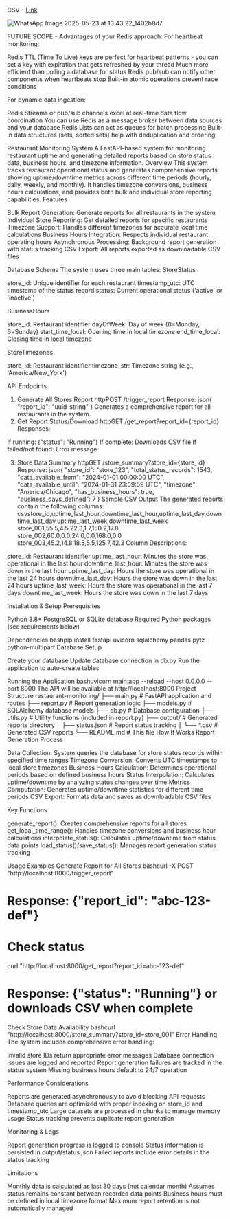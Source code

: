 
CSV - [Link](https://drive.google.com/file/d/1cLDoBxx5juEii8OHeb8k410UAzTEo9L4/view?usp=sharing)


![WhatsApp Image 2025-05-23 at 13 43 22_1402b8d7](https://github.com/user-attachments/assets/25c242d2-ee37-4845-9887-87ff952b5f12)

FUTURE SCOPE - Advantages of your Redis approach:
For heartbeat monitoring:

Redis TTL (Time To Live) keys are perfect for heartbeat patterns - you can set a key with expiration that gets refreshed by your thread
Much more efficient than polling a database for status
Redis pub/sub can notify other components when heartbeats stop
Built-in atomic operations prevent race conditions

For dynamic data ingestion:

Redis Streams or pub/sub channels excel at real-time data flow coordination
You can use Redis as a message broker between data sources and your database
Redis Lists can act as queues for batch processing
Built-in data structures (sets, sorted sets) help with deduplication and ordering



Restaurant Monitoring System
A FastAPI-based system for monitoring restaurant uptime and generating detailed reports based on store status data, business hours, and timezone information.
Overview
This system tracks restaurant operational status and generates comprehensive reports showing uptime/downtime metrics across different time periods (hourly, daily, weekly, and monthly). It handles timezone conversions, business hours calculations, and provides both bulk and individual store reporting capabilities.
Features

Bulk Report Generation: Generate reports for all restaurants in the system
Individual Store Reporting: Get detailed reports for specific restaurants
Timezone Support: Handles different timezones for accurate local time calculations
Business Hours Integration: Respects individual restaurant operating hours
Asynchronous Processing: Background report generation with status tracking
CSV Export: All reports exported as downloadable CSV files

Database Schema
The system uses three main tables:
StoreStatus

store_id: Unique identifier for each restaurant
timestamp_utc: UTC timestamp of the status record
status: Current operational status ('active' or 'inactive')

BusinessHours

store_id: Restaurant identifier
dayOfWeek: Day of week (0=Monday, 6=Sunday)
start_time_local: Opening time in local timezone
end_time_local: Closing time in local timezone

StoreTimezones

store_id: Restaurant identifier
timezone_str: Timezone string (e.g., 'America/New_York')

API Endpoints
1. Generate All Stores Report
httpPOST /trigger_report
Response:
json{
  "report_id": "uuid-string"
}
Generates a comprehensive report for all restaurants in the system.
3. Get Report Status/Download
httpGET /get_report?report_id={report_id}
Responses:

If running: {"status": "Running"}
If complete: Downloads CSV file
If failed/not found: Error message

3. Store Data Summary
httpGET /store_summary?store_id={store_id}
Response:
json{
  "store_id": "store_123",
  "total_status_records": 1543,
  "data_available_from": "2024-01-01 00:00:00 UTC",
  "data_available_until": "2024-01-31 23:59:59 UTC",
  "timezone": "America/Chicago",
  "has_business_hours": true,
  "business_days_defined": 7
}
Sample CSV Output
The generated reports contain the following columns:
csvstore_id,uptime_last_hour,downtime_last_hour,uptime_last_day,downtime_last_day,uptime_last_week,downtime_last_week
store_001,55.5,4.5,22.3,1.7,150.2,17.8
store_002,60.0,0.0,24.0,0.0,168.0,0.0
store_003,45.2,14.8,18.5,5.5,125.7,42.3
Column Descriptions:

store_id: Restaurant identifier
uptime_last_hour: Minutes the store was operational in the last hour
downtime_last_hour: Minutes the store was down in the last hour
uptime_last_day: Hours the store was operational in the last 24 hours
downtime_last_day: Hours the store was down in the last 24 hours
uptime_last_week: Hours the store was operational in the last 7 days
downtime_last_week: Hours the store was down in the last 7 days

Installation & Setup
Prerequisites

Python 3.8+
PostgreSQL or SQLite database
Required Python packages (see requirements below)

Dependencies
bashpip install fastapi uvicorn sqlalchemy pandas pytz python-multipart
Database Setup

Create your database
Update database connection in db.py
Run the application to auto-create tables

Running the Application
bashuvicorn main:app --reload --host 0.0.0.0 --port 8000
The API will be available at http://localhost:8000
Project Structure
restaurant-monitoring/
├── main.py              # FastAPI application and routes
├── report.py            # Report generation logic
├── models.py            # SQLAlchemy database models
├── db.py                # Database configuration
├── utils.py             # Utility functions (included in report.py)
├── output/              # Generated reports directory
│   ├── status.json      # Report status tracking
│   └── *.csv            # Generated CSV reports
└── README.md            # This file
How It Works
Report Generation Process

Data Collection: System queries the database for store status records within specified time ranges
Timezone Conversion: Converts UTC timestamps to local store timezones
Business Hours Calculation: Determines operational periods based on defined business hours
Status Interpolation: Calculates uptime/downtime by analyzing status changes over time
Metrics Computation: Generates uptime/downtime statistics for different time periods
CSV Export: Formats data and saves as downloadable CSV files

Key Functions

generate_report(): Creates comprehensive reports for all stores
get_local_time_range(): Handles timezone conversions and business hour calculations
interpolate_status(): Calculates uptime/downtime from status data points
load_status()/save_status(): Manages report generation status tracking

Usage Examples
Generate Report for All Stores
bashcurl -X POST "http://localhost:8000/trigger_report"
# Response: {"report_id": "abc-123-def"}

# Check status
curl "http://localhost:8000/get_report?report_id=abc-123-def"
# Response: {"status": "Running"} or downloads CSV when complete
Check Store Data Availability
bashcurl "http://localhost:8000/store_summary?store_id=store_001"
Error Handling
The system includes comprehensive error handling:

Invalid store IDs return appropriate error messages
Database connection issues are logged and reported
Report generation failures are tracked in the status system
Missing business hours default to 24/7 operation

Performance Considerations

Reports are generated asynchronously to avoid blocking API requests
Database queries are optimized with proper indexing on store_id and timestamp_utc
Large datasets are processed in chunks to manage memory usage
Status tracking prevents duplicate report generation

Monitoring & Logs

Report generation progress is logged to console
Status information is persisted in output/status.json
Failed reports include error details in the status tracking

Limitations

Monthly data is calculated as last 30 days (not calendar month)
Assumes status remains constant between recorded data points
Business hours must be defined in local timezone format
Maximum report retention is not automatically managed
